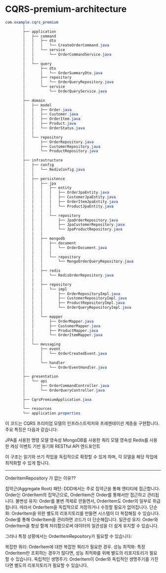 # CQRS-premium-architecture

```java
com.example.cqrs_premium
        │
        ├── application
        │   ├── command
        │   │   ├── dto
        │   │   │   └── CreateOrderCommand.java
        │   │   └── service
        │   │       └── OrderCommandService.java
        │   │
        │   └── query
        │       ├── dto
        │       │   └── OrderSummaryDto.java
        │       ├── repository
        │       │   └── OrderQueryRepository.java
        │       └── service
        │           └── OrderQueryService.java
        │
        ├── domain
        │   ├── model
        │   │   ├── Order.java
        │   │   ├── Customer.java
        │   │   ├── OrderItem.java
        │   │   ├── Product.java
        │   │   └── OrderStatus.java
        │   │
        │   └── repository
        │       ├── OrderRepository.java
        │       ├── CustomerRepository.java
        │       └── ProductRepository.java
        │
        ├── infrastructure
        │   ├── config
        │   │   └── RedisConfig.java
        │   │
        │   ├── persistence
        │   │   ├── jpa
        │   │   │   ├── entity
        │   │   │   │   ├── OrderJpaEntity.java
        │   │   │   │   ├── CustomerJpaEntity.java
        │   │   │   │   ├── OrderItemJpaEntity.java
        │   │   │   │   └── ProductJpaEntity.java
        │   │   │   │
        │   │   │   └── repository
        │   │   │       ├── JpaOrderRepository.java
        │   │   │       ├── JpaCustomerRepository.java
        │   │   │       └── JpaProductRepository.java
        │   │   │
        │   │   ├── mongodb
        │   │   │   ├── document
        │   │   │   │   └── OrderDocument.java
        │   │   │   │
        │   │   │   └── repository
        │   │   │       └── MongoOrderQueryRepository.java
        │   │   │
        │   │   ├── redis
        │   │   │   └── RedisOrderRepository.java
        │   │   │
        │   │   ├── repository
        │   │   │   └── impl
        │   │   │       ├── OrderRepositoryImpl.java
        │   │   │       ├── CustomerRepositoryImpl.java
        │   │   │       ├── ProductRepositoryImpl.java
        │   │   │       └── OrderQueryRepositoryImpl.java
        │   │   │
        │   │   └── mapper
        │   │       ├── OrderMapper.java
        │   │       ├── CustomerMapper.java
        │   │       ├── ProductMapper.java
        │   │       └── OrderItemMapper.java
        │   │
        │   └── messaging
        │       ├── event
        │       │   └── OrderCreatedEvent.java
        │       │
        │       └── handler
        │           └── OrderEventHandler.java
        │
        ├── presentation
        │   └── api
        │       ├── OrderCommandController.java
        │       └── OrderQueryController.java
        │
        ├── CqrsPremiumApplication.java
        │
        └── resources
        └── application.properties
```

이 코드는 CQRS 프리미엄 모델의 인프라스트럭처와 프레젠테이션 계층을 구현합니다. 주요 특징은 다음과 같습니다:

JPA를 사용한 명령 모델 영속성
MongoDB를 사용한 쿼리 모델 영속성
Redis를 사용한 캐싱
이벤트 기반 동기화
RESTful API 엔드포인트

이 구조는 읽기와 쓰기 작업을 독립적으로 확장할 수 있게 하며, 각 모델을 해당 작업에 최적화할 수 있게 합니다.


---
OrderItemRepository 가 없는 이유??

집약근(Aggregate Root) 패턴:
DDD에서는 주로 집약근을 통해 엔티티에 접근합니다. Order는 OrderItem의 집약근으로, OrderItem은 Order를 통해서만 접근하고 관리됩니다.
불변성 유지:
Order를 불변 객체로 만들면서, OrderItem도 Order의 일부로 취급됩니다. 따라서 OrderItem을 독립적으로 저장하거나 수정할 필요가 없어집니다.
단순화:
OrderItem을 위한 별도의 리포지토리를 만들면 시스템이 더 복잡해질 수 있습니다. Order를 통해 OrderItem을 관리하면 코드가 더 단순해집니다.
일관성 유지:
Order와 OrderItem을 항상 함께 처리함으로써 데이터의 일관성을 더 쉽게 유지할 수 있습니다.

그러나 특정 상황에서는 OrderItemRepository가 필요할 수 있습니다:

복잡한 쿼리:
OrderItem에 대한 복잡한 쿼리가 필요한 경우.
성능 최적화:
특정 OrderItem만 조회하는 경우가 많다면, 성능 최적화를 위해 별도의 리포지토리가 필요할 수 있습니다.
독립적인 생명주기:
OrderItem이 Order와 독립적인 생명주기를 가진다면 별도의 리포지토리가 필요할 수 있습니다.